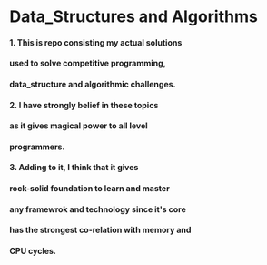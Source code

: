 Data_Structures and Algorithms  
==========================================
#### 1. This is repo consisting my actual solutions
#### used to solve competitive programming,
#### data_structure and algorithmic challenges.
#### 2. I have strongly belief in these topics 
#### as it gives magical power to all level
#### programmers.
#### 3. Adding to it, I think that it gives 
#### rock-solid foundation to learn and master
#### any framewrok and technology since it's core
#### has the strongest co-relation with memory and
#### CPU cycles.
